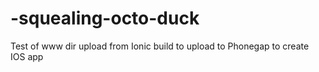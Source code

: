 # -squealing-octo-duck
Test of www dir upload from Ionic build to upload to Phonegap to create IOS app
